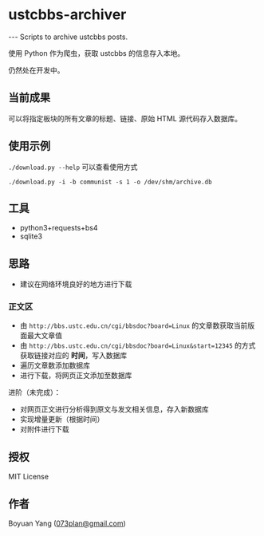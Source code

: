 # ustcbbs-archiver
--- Scripts to archive ustcbbs posts.

使用 Python 作为爬虫，获取 ustcbbs 的信息存入本地。

仍然处在开发中。

## 当前成果

可以将指定板块的所有文章的标题、链接、原始 HTML 源代码存入数据库。

## 使用示例

`./download.py --help` 可以查看使用方式

`./download.py -i -b communist -s 1 -o /dev/shm/archive.db`

## 工具

*  python3+requests+bs4
*  sqlite3

## 思路

*  建议在网络环境良好的地方进行下载

### 正文区

- 由 `http://bbs.ustc.edu.cn/cgi/bbsdoc?board=Linux` 的文章数获取当前版面最大文章值
- 由 `http://bbs.ustc.edu.cn/cgi/bbsdoc?board=Linux&start=12345` 的方式获取链接对应的 **时间**，写入数据库
- 遍历文章数添加数据库
- 进行下载，将网页正文添加至数据库

进阶（未完成）：

- 对网页正文进行分析得到原文与发文相关信息，存入新数据库
- 实现增量更新（根据时间）
- 对附件进行下载

## 授权

MIT License

## 作者

Boyuan Yang (073plan@gmail.com)
